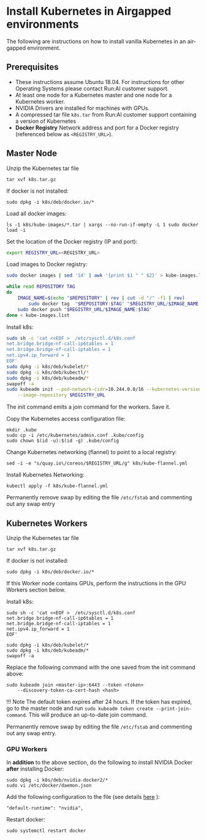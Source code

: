 
# Install Kubernetes in Airgapped environments

The following are instructions on how to install vanilla Kubernetes in an air-gapped environment. 


## Prerequisites 

* These instructions assume Ubuntu 18.04. For instructions for other Operating Systems please contact Run:AI customer support. 
* At least one node for a Kubernetes master and one node for a Kubernetes worker.
* NVIDIA Drivers are installed for machines with GPUs.
* A compressed tar file `k8s.tar` from Run:AI customer support containing a version of Kubernetes
* __Docker Registry__ Network address and port for a Docker registry (referenced below as `<REGISTRY_URL>`). 


## Master Node 

Unzip the Kubernetes tar file

```
tar xvf k8s.tar.gz
```

If docker is not installed:

```
sudo dpkg -i k8s/deb/docker.io/*
```

Load all docker images:
```
ls -1 k8s/kube-images/*.tar | xargs --no-run-if-empty -L 1 sudo docker load -i
```

Set the location of the Docker registry (IP and port):

``` bash
export REGISTRY_URL=<REGISTRY_URL>
```

Load images to Docker registry:

``` bash
sudo docker images | sed '1d' | awk '{print $1 " " $2}' > kube-images.list

while read REPOSITORY TAG
do
	IMAGE_NAME=$(echo "$REPOSITORY" | rev | cut -d "/" -f1 | rev)
        sudo docker tag  "$REPOSITORY:$TAG" "$REGISTRY_URL/$IMAGE_NAME:$TAG"
	sudo docker push "$REGISTRY_URL/$IMAGE_NAME:$TAG"
done < kube-images.list

``` 

Install k8s:
``` bash
sudo sh -c 'cat <<EOF >  /etc/sysctl.d/k8s.conf
net.bridge.bridge-nf-call-ip6tables = 1
net.bridge.bridge-nf-call-iptables = 1
net.ipv4.ip_forward = 1
EOF'
sudo dpkg -i k8s/deb/kubelet/*
sudo dpkg -i k8s/deb/kubectl/*
sudo dpkg -i k8s/deb/kubeadm/*
swapoff -a
sudo kubeadm init --pod-network-cidr=10.244.0.0/16 --kubernetes-version=v1.18.4  \
    --image-repository $REGISTRY_URL

```

The init command emits a join command for the workers. Save it.

Copy the Kubernetes access configuration file:
``` shell
mkdir .kube
sudo cp -i /etc/kubernetes/admin.conf .kube/config
sudo chown $(id -u):$(id -g) .kube/config
```

Change Kubernetes networking (flannel) to point to a local registry:

```
sed -i -e "s/quay.io\/coreos/$REGISTRY_URL/g" k8s/kube-flannel.yml
```

Install Kubernetes Networking:
```
kubectl apply -f k8s/kube-flannel.yml
```

Permanently remove swap by editing the file `/etc/fstab` and commenting out any swap entry


## Kubernetes Workers 

Unzip the Kubernetes tar file
``` 
tar xvf k8s.tar.gz
```

If docker is not installed:
```
sudo dpkg -i k8s/deb/docker.io/*
```

If this Worker node contains GPUs, perform the instructions in the GPU Workers section below.


Install k8s:
``` shell
sudo sh -c 'cat <<EOF >  /etc/sysctl.d/k8s.conf
net.bridge.bridge-nf-call-ip6tables = 1
net.bridge.bridge-nf-call-iptables = 1
net.ipv4.ip_forward = 1
EOF'

sudo dpkg -i k8s/deb/kubelet/*
sudo dpkg -i k8s/deb/kubeadm/*
swapoff -a
```


Replace the following command with the one saved from the init command above:

```
sudo kubeadm join <master-ip>:6443 --token <token> 
    --discovery-token-ca-cert-hash <hash> 
```

!!! Note
    The default token expires after 24 hours. If the token has expired, go to the master node and run `sudo kubeadm token create --print-join-command`. This will produce an up-to-date join command.


Permanently remove swap by editing the file `/etc/fstab` and commenting out any swap entry.


### GPU Workers

In __addition__ to the above section, do the following to install NVIDIA Docker __after__ installing Docker:

```
sudo dpkg -i k8s/deb/nvidia-docker2/*
sudo vi /etc/docker/daemon.json
```

Add the following configuration to the file (see details [here](../../../cluster-setup/cluster-install/#step-14-make-nvidia-docker-the-default-docker-runtime) ):

```
"default-runtime": "nvidia",
```

Restart docker:
```
sudo systemctl restart docker
```
